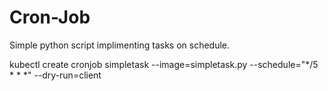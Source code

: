 # Cron-Job

Simple python script implimenting tasks on schedule.


kubectl create cronjob simpletask --image=simpletask.py --schedule="*/5 * * *" --dry-run=client 
